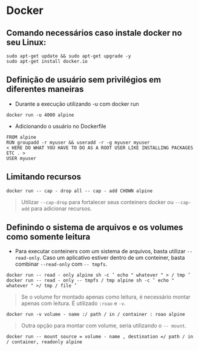 # Docker

<h2> Comando necessários caso instale docker no seu Linux: </h2>

```
sudo apt-get update && sudo apt-get upgrade -y
sudo apt-get install docker.io
```

<h2> Definição de usuário sem privilégios em diferentes maneiras </h2>

- Durante a execução utilizando -u com docker run 

```
docker run -u 4000 alpine
```

- Adicionando o usuário no Dockerfile 

```
FROM alpine
RUN groupadd -r myuser && useradd -r -g myuser myuser
< HERE DO WHAT YOU HAVE TO DO AS A ROOT USER LIKE INSTALLING PACKAGES ETC . >
USER myuser
```

<h2> Limitando recursos </h2>

```
docker run -- cap - drop all -- cap - add CHOWN alpine
```

> Utilizar ```--cap-drop``` para fortalecer seus conteiners docker ou ```--cap-add``` para adicionar recursos.

<h2> Definindo o sistema de arquivos e os volumes como somente leitura </h2>

- Para executar conteiners com um sistema de arquivos, basta utilizar ```--read-only```. Caso um aplicativo estiver dentro de um conteiner, basta combinar ```--read-only``` com ```-- tmpfs```.

```
docker run -- read - only alpine sh -c ’ echo " whatever " > / tmp ’
docker run -- read - only -- tmpfs / tmp alpine sh -c ’ echo " whatever " >/ tmp / file ’
```

> Se o volume for montado apenas como leitura, é necessário montar apenas com leitura. É utilizado ```:roao``` e ```-v```. 

```
docker run -v volume - name :/ path / in / container : roao alpine
```
> Outra opção para montar com volume, seria utilizando o ```-- mount```.
```
docker run -- mount source = volume - name , destination =/ path / in / container, readonly alpine
```
